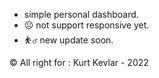 - simple personal dashboard.
- ☹️ not support responsive yet.
- ⛹️‍♂️ new update soon.

©️ All right for : Kurt Kevlar - 2022

